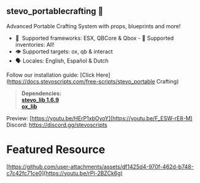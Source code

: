 ## stevo_portablecrafting 🧰
Advanced Portable Crafting System with props, blueprints and more!

- :bank: ﻿﻿﻿ Supported frameworks: ESX, QBCore & Qbox 
﻿﻿﻿- :school_satchel:  Supported inventories: All! 
- :eye:  Supported targets: ox, qb & interact
- :speaking_head:  Locales: English, Español & Dutch

  
Follow our installation guide: [Click Here](https://docs.stevoscripts.com/free-scripts/stevo_portable Crafting)
﻿
> **Dependencies:**
> <br>
> **[stevo_lib 1.6.9](https://github.com/stevoscriptsteam/stevo_lib/releases/tag/1.6.8)**
> <br>
> **[ox_lib](https://github.com/overextended/ox_lib/releases/tag/v3.24.0)**

Preview: [https://youtu.be/HErP1xbOyoY](https://youtu.be/F_ESW-rE8-M)
<br>
Discord: https://discord.gg/stevoscripts


# Featured Resource
[https://github.com/user-attachments/assets/df1425d4-970f-462d-b748-c7c42fc71ce0](https://youtu.be/rPl-2BZCk6g)

